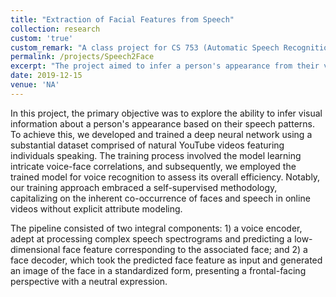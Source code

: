 ```yaml
---
title: "Extraction of Facial Features from Speech"
collection: research
custom: 'true'
custom_remark: "A class project for CS 753 (Automatic Speech Recognition), Fall '19"
permalink: /projects/Speech2Face
excerpt: "The project aimed to infer a person's appearance from their voice using a deep neural network trained on YouTube videos. The network encodes speech into a face feature and then decodes it into a canonical face image."
date: 2019-12-15
venue: 'NA'
---
```


<style>

/* Style the counter cards */
.card {
<!--   box-shadow: 0 4px 8px 0 rgba(0, 0, 0, 0.2); /* this adds the "card" effect */ -->
  padding: 16px;
<!--   text-align: center; -->
<!--   background-color: #f1f1f1; -->
}

a:link {
  text-decoration: none;
}
</style>

In this project, the primary objective was to explore the ability to infer visual information about a person's appearance based on their speech patterns. To achieve this, we developed and trained a deep neural network using a substantial dataset comprised of natural YouTube videos featuring individuals speaking. The training process involved the model learning intricate voice-face correlations, and subsequently, we employed the trained model for voice recognition to assess its overall efficiency. Notably, our training approach embraced a self-supervised methodology, capitalizing on the inherent co-occurrence of faces and speech in online videos without explicit attribute modeling. 

The pipeline consisted of two integral components: 1) a voice encoder, adept at processing complex speech spectrograms and predicting a low-dimensional face feature corresponding to the associated face; and 2) a face decoder, which took the predicted face feature as input and generated an image of the face in a standardized form, presenting a frontal-facing perspective with a neutral expression.